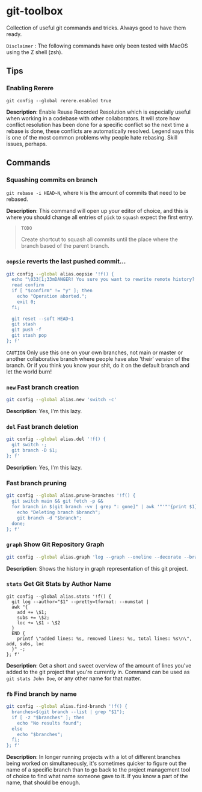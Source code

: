 # git-toolbox

Collection of useful git commands and tricks. Always good to have them ready.

`Disclaimer` : The following commands have only been tested with MacOS using the Z shell (zsh).

## Tips

### Enabling Rerere

`git config --global rerere.enabled true`

**Description**: Enable Reuse Recorded Resolution which is especially useful when working in a codebase with other collaborators. It will store how conflict resolution has been done for a specific conflict so the next time a rebase is done, these conflicts are automatically resolved. Legend says this is one of the most common problems why people hate rebasing. Skill issues, perhaps.


## Commands

### Squashing commits on branch

`git rebase -i HEAD~N`, where `N` is the amount of commits that need to be rebased.

**Description**: This command will open up your editor of choice, and this is where you should change all entries of `pick` to `squash` expect the first entry. 

> `TODO`
>
> Create shortcut to squash all commits until the place where the branch based of the parent branch.

### `oopsie` reverts the last pushed commit...

```sh
git config --global alias.oopsie '!f() { 
  echo "\033[1;33mDANGER! You sure you want to rewrite remote history? (y/n): \033[0m\c"
  read confirm
  if [ "$confirm" != "y" ]; then 
    echo "Operation aborted."; 
    exit 0; 
  fi; 
  
  git reset --soft HEAD~1
  git stash
  git push -f
  git stash pop
}; f'
```

`CAUTION` Only use this one on your own branches, not main or master or another collaborative branch where people have also 'their' version of the branch. Or if you think you know your shit, do it on the default branch and let the world burn!

### `new` Fast branch creation

```sh
git config --global alias.new 'switch -c'
```

**Description**: Yes, I'm this lazy.

### `del` Fast branch deletion

```sh
git config --global alias.del '!f() { 
  git switch -; 
  git branch -D $1; 
}; f'
```

**Description**: Yes, I'm this lazy.

### Fast branch pruning

```sh
git config --global alias.prune-branches '!f() { 
  git switch main && git fetch -p && 
  for branch in $(git branch -vv | grep ": gone]" | awk '"'"'{print $1}'"'"'); do 
    echo "Deleting branch $branch"; 
    git branch -d "$branch"; 
  done; 
}; f'
```

### `graph` Show Git Repository Graph

```sh
git config --global alias.graph 'log --graph --oneline --decorate --branches --tags'
```

**Description**: Shows the history in graph representation of this git project.

### `stats` Get Git Stats by Author Name

```
git config --global alias.stats '!f() { 
  git log --author="$1" --pretty=tformat: --numstat | 
  awk "{ 
    add += \$1; 
    subs += \$2; 
    loc += \$1 - \$2 
  } 
  END { 
    printf \"added lines: %s, removed lines: %s, total lines: %s\n\", add, subs, loc 
  }" -; 
}; f'
```

**Description**: Get a short and sweet overview of the amount of lines you've added to the git project that you're currently in. Command can be used as `git stats John Doe`, or any other name for that matter.


### `fb` Find branch by name

```sh
git config --global alias.find-branch '!f() { 
  branches=$(git branch --list | grep "$1"); 
  if [ -z "$branches" ]; then 
    echo "No results found"; 
  else 
    echo "$branches"; 
  fi; 
}; f'
```

**Description**: In longer running projects with a lot of different branches being worked on simultaneously, it's sometimes quicker to figure out the name of a specific branch than to go back to the project management tool of choice to find what name someone gave to it. If you know a part of the name, that should be enough.




